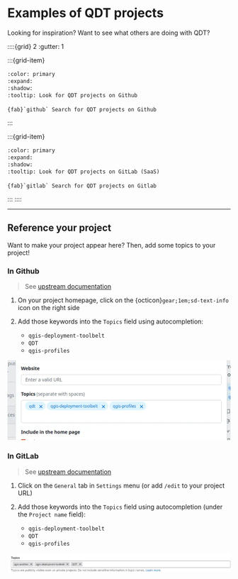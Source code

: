 # Examples of QDT projects

Looking for inspiration? Want to see what others are doing with QDT?

::::{grid} 2
:gutter: 1

:::{grid-item}

```{button-link} https://github.com/topics/qgis-deployment-toolbelt
:color: primary
:expand:
:shadow:
:tooltip: Look for QDT projects on Github

{fab}`github` Search for QDT projects on Github
```

:::

:::{grid-item}

```{button-link} https://gitlab.com/explore/projects/topics/qgis-deployment-toolbelt
:color: primary
:expand:
:shadow:
:tooltip: Look for QDT projects on GitLab (SaaS)

{fab}`gitlab` Search for QDT projects on Gitlab
```

:::
::::

----

## Reference your project

Want to make your project appear here? Then, add some topics to your project!

### In Github

> See [upstream documentation](https://docs.github.com/en/repositories/managing-your-repositorys-settings-and-features/customizing-your-repository/classifying-your-repository-with-topics)

1. On your project homepage, click on  the  {octicon}`gear;1em;sd-text-info` icon on the right side
1. Add those keywords into the `Topics` field using autocompletion:

    - `qgis-deployment-toolbelt`
    - `QDT`
    - `qgis-profiles`

![Github topics](../static/qdt_reference_github_topics_field.webp)

### In GitLab

> See [upstream documentation](https://docs.gitlab.com/ee/user/project/settings/)

1. Click on the `General` tab in `Settings` menu (or add `/edit` to your project URL)
1. Add those keywords into the `Topics` field using autocompletion (under the `Project name` field):

    - `qgis-deployment-toolbelt`
    - `QDT`
    - `qgis-profiles`

![GitLab topics](../static/qdt_reference_gitlab_topics_field.webp)
